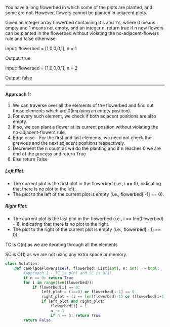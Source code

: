 You have a long flowerbed in which some of the plots are planted, and some are not. However, flowers cannot be planted in adjacent plots.

Given an integer array flowerbed containing 0's and 1's, where 0 means empty and 1 means not empty, and an integer n, return true if n new flowers can be planted in the 
flowerbed without violating the no-adjacent-flowers rule and false otherwise.

Input: flowerbed = [1,0,0,0,1], n = 1

Output: true 

Input: flowerbed = [1,0,0,0,1], n = 2

Output: false
_______________________________________________________________________________________________________________________________________

#### Approach 1:

1. We can traverse over all the elements of the flowerbed and find out those elements which are 0(implying an empty position).
2. For every such element, we check if both adjacent positions are also empty.
3. If so, we can plant a flower at its current position without violating the no-adjacent-flowers rule.
4. Edge case - For the first and last elements, we need not check the previous and the next adjacent positions respectively.
5. Decrement the n count as we do the planting and if n reaches 0 we are end of the process and return True
6. Else return False

##### Left Plot:
* The current plot is the first plot in the flowerbed (i.e., i == 0), indicating that there is no plot to the left.
* The plot to the left of the current plot is empty (i.e., flowerbed[i-1] == 0).

##### Right Plot:
* The current plot is the last plot in the flowerbed (i.e., i == len(flowerbed) - 1), indicating that there is no plot to the right.
* The plot to the right of the current plot is empty (i.e., flowerbed[i+1] == 0).
  
TC is O(n) as we are iterating through all the elements

SC is O(1) as we are not using any extra space or memory.

```python
class Solution:
    def canPlaceFlowers(self, flowerbed: List[int], n: int) -> bool:
        #Approach 1 - TC is O(n) and SC is O(1)
        if n == 0: return True
        for i in range(len(flowerbed)):
            if flowerbed[i] == 0:
                left_plot = (i==0) or flowerbed[i-1] == 0
                right_plot = (i == len(flowerbed)-1) or (flowerbed[i+1]==0)
                if left_plot and right_plot:
                    flowerbed[i] = 1
                    n -= 1
                    if n == 0: return True
        return False
```




 
